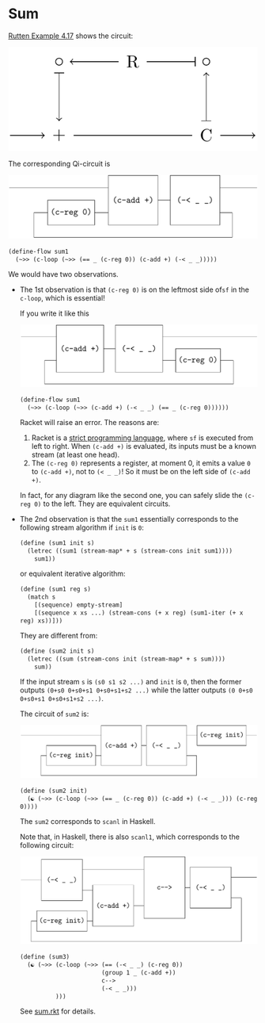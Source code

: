 # Sum

[Rutten Example 4.17](https://core.ac.uk/download/pdf/82555621.pdf) shows the circuit:

![image-20231218045620324](figures/image-20231218045620324.png)

The corresponding Qi-circuit is 

![image-20231218045648350](figures/image-20231218045648350.png)

```
(define-flow sum1
  (~>> (c-loop (~>> (== _ (c-reg 0)) (c-add +) (-< _ _)))))
```

We would have two observations.

- The 1st observation is that `(c-reg 0)` is on the leftmost side of`sf` in the `c-loop`, which is essential!

   If you write it like this

   ![image-20231218054339024](figures/image-20231218054339024.png)

   ```
   (define-flow sum1
     (~>> (c-loop (~>> (c-add +) (-< _ _) (== _ (c-reg 0))))))
   ```

   Racket will raise an error. The reasons are:

   1. Racket is a [strict programming language](https://en.wikipedia.org/wiki/Strict_programming_language), where `sf` is executed from left to right. When `(c-add +)` is evaluated, its inputs must be a known stream (at least one head).
   2. The `(c-reg 0)` represents a register, at moment 0, it emits a value `0` to `(c-add +)`, not to `(< _ _)`! So it must be on the left side of `(c-add +)`.

   In fact, for any diagram like the second one, you can safely slide the `(c-reg 0)` to the left. They are equivalent circuits.

- The 2nd observation is that the  `sum1` essentially corresponds to the following stream algorithm if `init` is `0`:

   ```
   (define (sum1 init s)
     (letrec ((sum1 (stream-map* + s (stream-cons init sum1))))
       sum1))
   ```
   
   or equivalent iterative algorithm:
   
   ```
   (define (sum1 reg s)
     (match s
       [(sequence) empty-stream]
       [(sequence x xs ...) (stream-cons (+ x reg) (sum1-iter (+ x reg) xs))]))
   ```

   They are different from:

   ```
   (define (sum2 init s)
     (letrec ((sum (stream-cons init (stream-map* + s sum))))
       sum))
   ```
   
   If the input stream `s` is `(s0 s1 s2 ...)` and `init` is `0`, then the former outputs `(0+s0 0+s0+s1 0+s0+s1+s2 ...)` while the latter outputs `(0 0+s0 0+s0+s1 0+s0+s1+s2 ...)`.
   
   The circuit of `sum2` is:
   
   ![image-20231218055824859](figures/image-20231218055824859.png)
   
   ```
   (define (sum2 init)
     (☯ (~>> (c-loop (~>> (== _ (c-reg 0)) (c-add +) (-< _ _))) (c-reg 0))))
   ```
   
   The `sum2` corresponds to `scanl` in Haskell.
   
   Note that, in Haskell, there is also `scanl1`, which corresponds to the following circuit:
   
   ![image-20231226041003004](figures/image-20231226041003004.png)
   
   ```
   (define (sum3)
     (☯ (~>> (c-loop (~>> (== (-< _ _) (c-reg 0))
                          (group 1 _ (c-add +))
                          c-->
                          (-< _ _)))
             )))
   ```
   
   See [sum.rkt](sum.rkt) for details.
   
   
   
   



